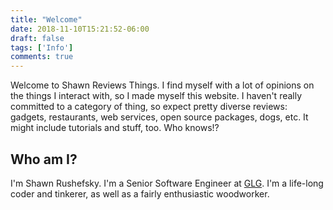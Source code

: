 ```yaml
---
title: "Welcome"
date: 2018-11-10T15:21:52-06:00
draft: false
tags: ['Info']
comments: true
---
```


Welcome to Shawn Reviews Things. I find myself with a lot of opinions on the things I interact with, so I made myself this website. I haven't really committed to a category of thing, so expect pretty diverse reviews: gadgets, restaurants, web services, open source packages, dogs, etc. It might include tutorials and stuff, too. Who knows!?

## Who am I?

I'm Shawn Rushefsky. I'm a Senior Software Engineer at [GLG](https://glg.it/). I'm a life-long coder and tinkerer, as well as a fairly enthusiastic woodworker.